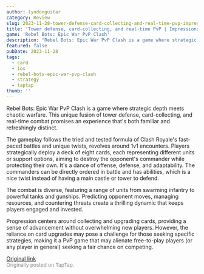 ```yaml
---
author: lyndonguitar
category: Review
slug: 2023-11-28-tower-defense-card-collecting-and-real-time-pvp-impressions-rebel-bots-epic-war-pvp-cl
title: 'Tower defense, card-collecting, and real-time PvP | Impressions - Rebel Bots: Epic War PvP Clash'
game: 'Rebel Bots: Epic War PvP Clash'
description: "Rebel Bots: Epic War PvP Clash is a game where strategic depth meets chaotic warfare. This unique fusion of tower defense, card-collecting, and real-time combat promises an experience that's both familiar and refreshingly distinct."
featured: false
pubDate: 2023-11-28
tags:
  - card
  - ios
  - rebel-bots-epic-war-pvp-clash
  - strategy
  - taptap
thumb: ''
---
```


Rebel Bots: Epic War PvP Clash is a game where strategic depth meets chaotic warfare. This unique fusion of tower defense, card-collecting, and real-time combat promises an experience that's both familiar and refreshingly distinct.

The gameplay follows the tried and tested formula of Clash Royale's fast-paced battles and unique twists, revolves around 1v1 encounters. Players strategically deploy a deck of eight cards, each representing different units or support options, aiming to destroy the opponent's commander while protecting their own. It's a dance of offense, defense, and adaptability. The commanders can be directly ordered in battle and has abilities, which is a nice twist instead of having a main castle or tower to defend.

The combat is diverse, featuring a range of units from swarming infantry to powerful tanks and gunships. Predicting opponent moves, managing resources, and countering threats create a thrilling dynamic that keeps players engaged and invested.

Progression centers around collecting and upgrading cards, providing a sense of advancement without overwhelming new players. However, the reliance on card upgrades may pose a challenge for those seeking specific strategies, making it a PvP game that may alienate free-to-play players (or any player in general) seeking a fair chance on competing.

[Original link](https://www.taptap.io/post/6604468)<br><span style="font-size: 0.95em; color: #888;">Originally posted on TapTap.</span>